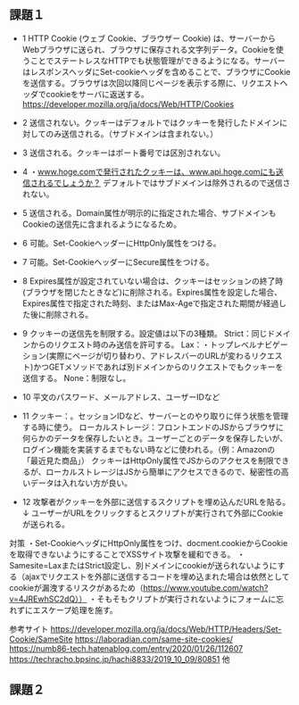 ## 課題１

- 1
HTTP Cookie (ウェブ Cookie、ブラウザー Cookie) は、サーバーからWebブラウザに送られ、ブラウザに保存される文字列データ。Cookieを使うことでステートレスなHTTPでも状態管理ができるようになる。サーバーはレスポンスヘッダにSet-cookieヘッダを含めることで、ブラウザにCookieを送信する。ブラウザは次回以降同じページを表示する際に、リクエストヘッダでcookieをサーバに返送する。
https://developer.mozilla.org/ja/docs/Web/HTTP/Cookies

- 2
送信されない。クッキーはデフォルトではクッキーを発行したドメインに対してのみ送信される。（サブドメインは含まれない。）

- 3
送信される。クッキーはポート番号では区別されない。

- 4 
・www.hoge.comで発行されたクッキーは、www.api.hoge.comにも送信されるでしょうか？
デフォルトではサブドメインは除外されるので送信されない。

- 5
送信される。Domain属性が明示的に指定された場合、サブドメインもCookieの送信先に含まれるようになるため。

- 6
可能。Set-CookieヘッダーにHttpOnly属性をつける。

- 7 
可能。Set-CookieヘッダーにSecure属性をつける。

- 8
Expires属性が設定されていない場合は、クッキーはセッションの終了時(ブラウザを閉じたときなど)に削除される。Expires属性を設定した場合、Expires属性で指定された時刻、またはMax-Ageで指定された期間が経過した後に削除される。

- 9
クッキーの送信先を制限する。設定値は以下の3種類。
Strict：同じドメインからのリクエスト時のみ送信を許可する。
Lax：・トップレベルナビゲーション(実際にページが切り替わり、アドレスバーのURLが変わるリクエスト)かつGETメソッドであれば別ドメインからのリクエストでもクッキーを送信する。
None：制限なし。

- 10
平文のパスワード、メールアドレス、ユーザーIDなど


- 11
クッキー：。セッションIDなど、サーバーとのやり取りに伴う状態を管理する時に使う。
ローカルストレージ：フロントエンドのJSからブラウザに何らかのデータを保存したいとき。ユーザーごとのデータを保存したいが、ログイン機能を実装するまでもない時などに使われる。（例：Amazonの「最近見た商品」）
クッキーはHttpOnly属性でJSからのアクセスを制限できるが、ローカルストレージはJSから簡単にアクセスできるので、秘密性の高いデータは入れない方が良い。

- 12
攻撃者がクッキーを外部に送信するスクリプトを埋め込んだURLを貼る。
↓
ユーザーがURLをクリックするとスクリプトが実行されて外部にCookieが送られる。

対策
・Set-CookieヘッダにHttpOnly属性をつけ、docment.cookieからCookieを取得できないようにすることでXSSサイト攻撃を緩和できる。
・Samesite=LaxまたはStrict設定し、別ドメインにcookieが送られないようにする（ajaxでリクエストを外部に送信するコードを埋め込まれた場合は依然としてcookieが漏洩するリスクがあるため（https://www.youtube.com/watch?v=4JREwhSC2dQ））
・そもそもクリプトが実行されないようにフォームに忘れずにエスケープ処理を施す。

参考サイト
https://developer.mozilla.org/ja/docs/Web/HTTP/Headers/Set-Cookie/SameSite
https://laboradian.com/same-site-cookies/
https://numb86-tech.hatenablog.com/entry/2020/01/26/112607
https://techracho.bpsinc.jp/hachi8833/2019_10_09/80851
他

## 課題２
